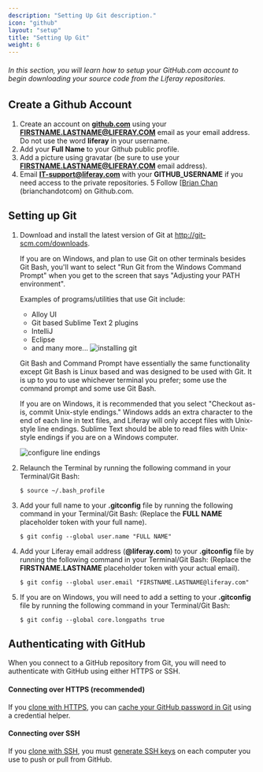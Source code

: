 ```yaml
---
description: "Setting Up Git description."
icon: "github"
layout: "setup"
title: "Setting Up Git"
weight: 6
---
```


###### In this section, you will learn how to setup your GitHub.com account to begin downloading your source code from the Liferay repositories.

<article id="article1">

## Create a Github Account

1. Create an account on **[github.com](https://github.com)** using your **FIRSTNAME.LASTNAME@LIFERAY.COM** email as your email address.  Do not use the word **liferay** in your username.
2. Add your **Full Name** to your Github public profile.
3. Add a picture using gravatar (be sure to use your **FIRSTNAME.LASTNAME@LIFERAY.COM** email address).
4. Email **IT-support@liferay.com** with your **GITHUB_USERNAME** if you need access to the private repositories.
5 Follow [[Brian Chan](https://github.com/brianchandotcom) (brianchandotcom) on Github.com. 

</article>

<article id="article2">

## Setting up Git

1. Download and install the latest version of Git at <http://git-scm.com/downloads>.

	If you are on Windows, and plan to use Git on other terminals besides Git Bash, you'll want to select "Run Git from the Windows Command Prompt" when you get to the screen that says "Adjusting your PATH environment".

	Examples of programs/utilities that use Git include:

	- Alloy UI
	- Git based Sublime Text 2 plugins
	- IntelliJ
	- Eclipse
	- and many more...
	![installing git](/images/install-git.jpg)

	Git Bash and Command Prompt have essentially the same functionality except Git Bash is Linux based and was designed to be used with Git. It is up to you to use whichever terminal you prefer; some use the command prompt and some use Git Bash.

	If you are on Windows, it is recommended that you select "Checkout as-is, commit Unix-style endings." Windows adds an extra character to the end of each line in text files, and Liferay will only accept files with Unix-style line endings. Sublime Text should be able to read files with Unix-style endings if you are on a Windows computer.

	![configure line endings](/images/change-line-endings.png)

2. Relaunch the Terminal by running the following command in your Terminal/Git Bash:

	```
	$ source ~/.bash_profile
	```

3. Add your full name to your **.gitconfig** file by running the following command in your Terminal/Git Bash: (Replace the **FULL NAME** placeholder token with your full name).

	```
	$ git config --global user.name "FULL NAME"
	```

4. Add your Liferay email address (**@liferay.com**) to your **.gitconfig** file by running the following command in your Terminal/Git Bash: (Replace the **FIRSTNAME.LASTNAME** placeholder token with your actual email).

	```
	$ git config --global user.email "FIRSTNAME.LASTNAME@liferay.com"
	```

5. If you are on Windows, you will need to add a setting to your **.gitconfig** file by running the following command in your Terminal/Git Bash:

	```
	$ git config --global core.longpaths true
	```

</article>

<article id="article3">

## Authenticating with GitHub

When you connect to a GitHub repository from Git, you will need to authenticate with GitHub using either HTTPS or SSH.

#### Connecting over HTTPS (recommended)

If you [clone with HTTPS](https://help.github.com/articles/which-remote-url-should-i-use/#cloning-with-https-urls-recommended), you can [cache your GitHub password in Git](https://help.github.com/articles/caching-your-github-password-in-git/) using a credential helper.

#### Connecting over SSH

If you [clone with SSH](https://help.github.com/articles/which-remote-url-should-i-use/#cloning-with-ssh-urls), you must [generate SSH keys](https://help.github.com/articles/generating-a-new-ssh-key-and-adding-it-to-the-ssh-agent/) on each computer you use to push or pull from GitHub.

</article>